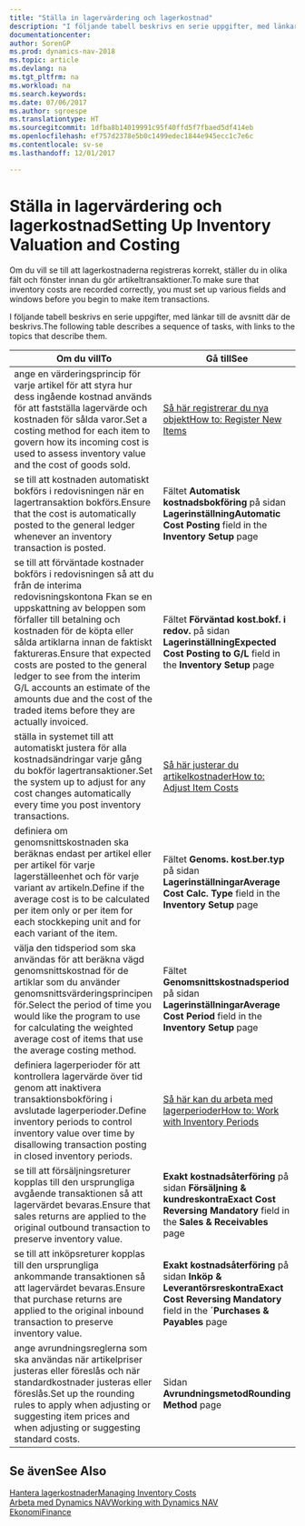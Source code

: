 ```yaml
---
title: "Ställa in lagervärdering och lagerkostnad"
description: "I följande tabell beskrivs en serie uppgifter, med länkar till de avsnitt där de beskrivs."
documentationcenter: 
author: SorenGP
ms.prod: dynamics-nav-2018
ms.topic: article
ms.devlang: na
ms.tgt_pltfrm: na
ms.workload: na
ms.search.keywords: 
ms.date: 07/06/2017
ms.author: sgroespe
ms.translationtype: HT
ms.sourcegitcommit: 1dfba8b14019991c95f40ffd5f7fbaed5df414eb
ms.openlocfilehash: ef757d2378e5b0c1499edec1844e945ecc1c7e6c
ms.contentlocale: sv-se
ms.lasthandoff: 12/01/2017

---
```

# <a name="setting-up-inventory-valuation-and-costing"></a><span data-ttu-id="d871d-103">Ställa in lagervärdering och lagerkostnad</span><span class="sxs-lookup"><span data-stu-id="d871d-103">Setting Up Inventory Valuation and Costing</span></span>
<span data-ttu-id="d871d-104">Om du vill se till att lagerkostnaderna registreras korrekt, ställer du in olika fält och fönster innan du gör artikeltransaktioner.</span><span class="sxs-lookup"><span data-stu-id="d871d-104">To make sure that inventory costs are recorded correctly, you must set up various fields and windows before you begin to make item transactions.</span></span>

<span data-ttu-id="d871d-105">I följande tabell beskrivs en serie uppgifter, med länkar till de avsnitt där de beskrivs.</span><span class="sxs-lookup"><span data-stu-id="d871d-105">The following table describes a sequence of tasks, with links to the topics that describe them.</span></span>

|<span data-ttu-id="d871d-106">**Om du vill**</span><span class="sxs-lookup"><span data-stu-id="d871d-106">**To**</span></span>|<span data-ttu-id="d871d-107">**Gå till**</span><span class="sxs-lookup"><span data-stu-id="d871d-107">**See**</span></span>|  
|------------|-------------|  
|<span data-ttu-id="d871d-108">ange en värderingsprincip för varje artikel för att styra hur dess ingående kostnad används för att fastställa lagervärde och kostnaden för sålda varor.</span><span class="sxs-lookup"><span data-stu-id="d871d-108">Set a costing method for each item to govern how its incoming cost is used to assess inventory value and the cost of goods sold.</span></span>|[<span data-ttu-id="d871d-109">Så här registrerar du nya objekt</span><span class="sxs-lookup"><span data-stu-id="d871d-109">How to: Register New Items</span></span>](inventory-how-register-new-items.md)|  
|<span data-ttu-id="d871d-110">se till att kostnaden automatiskt bokförs i redovisningen när en lagertransaktion bokförs.</span><span class="sxs-lookup"><span data-stu-id="d871d-110">Ensure that the cost is automatically posted to the general ledger whenever an inventory transaction is posted.</span></span>|<span data-ttu-id="d871d-111">Fältet **Automatisk kostnadsbokföring** på sidan **Lagerinställning**</span><span class="sxs-lookup"><span data-stu-id="d871d-111">**Automatic Cost Posting** field in the **Inventory Setup** page</span></span>|  
|<span data-ttu-id="d871d-112">se till att förväntade kostnader bokförs i redovisningen så att du från de interima redovisningskontona Fkan se en uppskattning av beloppen som förfaller till betalning och kostnaden för de köpta eller sålda artiklarna innan de faktiskt faktureras.</span><span class="sxs-lookup"><span data-stu-id="d871d-112">Ensure that expected costs are posted to the general ledger to see from the interim G/L accounts an estimate of the amounts due and the cost of the traded items before they are actually invoiced.</span></span>|<span data-ttu-id="d871d-113">Fältet **Förväntad kost.bokf. i redov.** på sidan **Lagerinställning**</span><span class="sxs-lookup"><span data-stu-id="d871d-113">**Expected Cost Posting to G/L** field in the **Inventory Setup** page</span></span>|  
|<span data-ttu-id="d871d-114">ställa in systemet till att automatiskt justera för alla kostnadsändringar varje gång du bokför lagertransaktioner.</span><span class="sxs-lookup"><span data-stu-id="d871d-114">Set the system up to adjust for any cost changes automatically every time you post inventory transactions.</span></span>|[<span data-ttu-id="d871d-115">Så här justerar du artikelkostnader</span><span class="sxs-lookup"><span data-stu-id="d871d-115">How to: Adjust Item Costs</span></span>](inventory-how-adjust-item-costs.md)|  
|<span data-ttu-id="d871d-116">definiera om genomsnittskostnaden ska beräknas endast per artikel eller per artikel för varje lagerställeenhet och för varje variant av artikeln.</span><span class="sxs-lookup"><span data-stu-id="d871d-116">Define if the average cost is to be calculated per item only or per item for each stockkeping unit and for each variant of the item.</span></span>|<span data-ttu-id="d871d-117">Fältet **Genoms. kost.ber.typ** på sidan **Lagerinställningar**</span><span class="sxs-lookup"><span data-stu-id="d871d-117">**Average Cost Calc. Type** field in the **Inventory Setup** page</span></span>|  
|<span data-ttu-id="d871d-118">välja den tidsperiod som ska användas för att beräkna vägd genomsnittskostnad för de artiklar som du använder genomsnittsvärderingsprincipen för.</span><span class="sxs-lookup"><span data-stu-id="d871d-118">Select the period of time you would like the program to use for calculating the weighted average cost of items that use the average costing method.</span></span>|<span data-ttu-id="d871d-119">Fältet **Genomsnittskostnadsperiod** på sidan **Lagerinställningar**</span><span class="sxs-lookup"><span data-stu-id="d871d-119">**Average Cost Period** field in the **Inventory Setup** page</span></span>|  
|<span data-ttu-id="d871d-120">definiera lagerperioder för att kontrollera lagervärde över tid genom att inaktivera transaktionsbokföring i avslutade lagerperioder.</span><span class="sxs-lookup"><span data-stu-id="d871d-120">Define inventory periods to control inventory value over time by disallowing transaction posting in closed inventory periods.</span></span>|[<span data-ttu-id="d871d-121">Så här kan du arbeta med lagerperioder</span><span class="sxs-lookup"><span data-stu-id="d871d-121">How to: Work with Inventory Periods</span></span>](finance-how-to-work-with-inventory-periods.md)|  
|<span data-ttu-id="d871d-122">se till att försäljningsreturer kopplas till den ursprungliga avgående transaktionen så att lagervärdet bevaras.</span><span class="sxs-lookup"><span data-stu-id="d871d-122">Ensure that sales returns are applied to the original outbound transaction to preserve inventory value.</span></span>|<span data-ttu-id="d871d-123">**Exakt kostnadsåterföring** på sidan **Försäljning & kundreskontra**</span><span class="sxs-lookup"><span data-stu-id="d871d-123">**Exact Cost Reversing Mandatory** field in the **Sales & Receivables** page</span></span>|  
|<span data-ttu-id="d871d-124">se till att inköpsreturer kopplas till den ursprungliga ankommande transaktionen så att lagervärdet bevaras.</span><span class="sxs-lookup"><span data-stu-id="d871d-124">Ensure that purchase returns are applied to the original inbound transaction to preserve inventory value.</span></span>|<span data-ttu-id="d871d-125">**Exakt kostnadsåterföring** på sidan **Inköp & Leverantörsreskontra**</span><span class="sxs-lookup"><span data-stu-id="d871d-125">**Exact Cost Reversing Mandatory** field in the **´Purchases & Payables** page</span></span>|
|<span data-ttu-id="d871d-126">ange avrundningsreglerna som ska användas när artikelpriser justeras eller föreslås och när standardkostnader justeras eller föreslås.</span><span class="sxs-lookup"><span data-stu-id="d871d-126">Set up the rounding rules to apply when adjusting or suggesting item prices and when adjusting or suggesting standard costs.</span></span>|<span data-ttu-id="d871d-127">Sidan **Avrundningsmetod**</span><span class="sxs-lookup"><span data-stu-id="d871d-127">**Rounding Method** page</span></span>|  

## <a name="see-also"></a><span data-ttu-id="d871d-128">Se även</span><span class="sxs-lookup"><span data-stu-id="d871d-128">See Also</span></span>  
[<span data-ttu-id="d871d-129">Hantera lagerkostnader</span><span class="sxs-lookup"><span data-stu-id="d871d-129">Managing Inventory Costs</span></span>](finance-manage-inventory-costs.md)  
[<span data-ttu-id="d871d-130">Arbeta med Dynamics NAV</span><span class="sxs-lookup"><span data-stu-id="d871d-130">Working with Dynamics NAV</span></span>](ui-work-product.md)  
[<span data-ttu-id="d871d-131">Ekonomi</span><span class="sxs-lookup"><span data-stu-id="d871d-131">Finance</span></span>](finance.md)  

